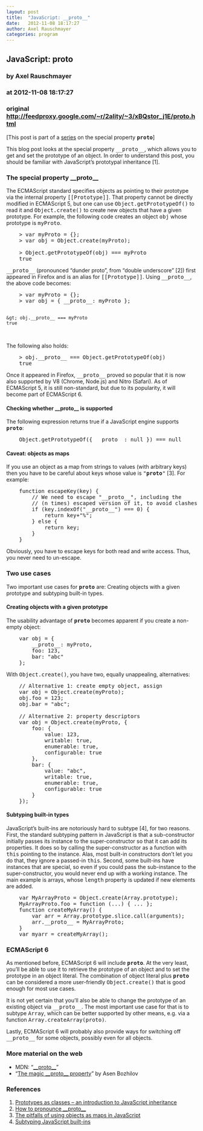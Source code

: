 ```yaml
---
layout: post
title:  "JavaScript: __proto__"
date:   2012-11-08 18:17:27
author: Axel Rauschmayer
categories: program
---
```


## JavaScript: __proto__
### by Axel Rauschmayer
### at 2012-11-08 18:17:27
### original <http://feedproxy.google.com/~r/2ality/~3/xBQstor_j1E/proto.html>

[This post is part of a <a href="http://www.2ality.com/search/label/__proto__">series</a> on the special property <tt>__proto__</tt>]
<p>
This blog post looks at the special property <tt>__proto__</tt>, which allows you to get and set the prototype of an object. In order to understand this post, you should be familiar with JavaScript’s prototypal inheritance <a>[1]</a>.

<a name="more"></a>

<h3>The special property __proto__</h3>

The ECMAScript standard specifies objects as pointing to their prototype via the internal property <tt>[[Prototype]]</tt>. That property cannot be directly modified in ECMAScript 5, but one can use <tt>Object.getPrototypeOf()</tt> to read it and <tt>Object.create()</tt> to create new objects that have a given prototype. For example, the following code creates an object <tt>obj</tt> whose prototype is <tt>myProto</tt>.
<pre>
    &gt; var myProto = {};
    &gt; var obj = Object.create(myProto);

    &gt; Object.getPrototypeOf(obj) === myProto
    true
</pre>
<p>
<tt>__proto__</tt> (pronounced “dunder proto”, from “double underscore” <a>[2]</a>) first appeared in Firefox and is an alias for <tt>[[Prototype]]</tt>. Using <tt>__proto__</tt>, the above code becomes:
<pre>
    &gt; var myProto = {};
    &gt; var obj = { __proto__: myProto };

    &gt; obj.__proto__ === myProto
    true
</pre>
The following also holds:
<pre>
    &gt; obj.__proto__ === Object.getPrototypeOf(obj)
    true
</pre>
Once it appeared in Firefox, <tt>__proto__</tt> proved so popular that it is now also supported by V8 (Chrome, Node.js) and Nitro (Safari). As of ECMAScript 5, it is still non-standard, but due to its popularity, it will become part of ECMAScript 6.

<h4>Checking whether __proto__ is supported</h4>

The following expression returns true if a JavaScript engine supports <tt>__proto__</tt>:
<pre>
    Object.getPrototypeOf({ __proto__: null }) === null
</pre>

<h4>Caveat: objects as maps</h4>

If you use an object as a map from strings to values (with arbitrary keys) then you have to be careful about keys whose value is <tt>"__proto__"</tt> <a>[3]</a>. For example:
<pre>
    function escapeKey(key) {
        // We need to escape "__proto__", including the
        // (n times) escaped version of it, to avoid clashes
        if (key.indexOf("__proto__") === 0) {
            return key+"%";
        } else {
            return key;
        }
    }
</pre>
Obviously, you have to escape keys for both read and write access. Thus, you never need to un-escape.

<h3>Two use cases</h3>

Two important use cases for <tt>__proto__</tt> are: Creating objects with a given prototype and subtyping built-in types.

<h4>Creating objects with a given prototype</h4>

The usability advantage of <tt>__proto__</tt> becomes apparent if you create a non-empty object:
<pre>
    var obj = {
        __proto__: myProto,
        foo: 123,
        bar: "abc"
    };
</pre>
With <tt>Object.create()</tt>, you have two, equally unappealing, alternatives:
<pre>
    // Alternative 1: create empty object, assign
    var obj = Object.create(myProto);
    obj.foo = 123;
    obj.bar = "abc";

    // Alternative 2: property descriptors
    var obj = Object.create(myProto, {
        foo: {
            value: 123,
            writable: true,
            enumerable: true,
            configurable: true
        },
        bar: {
            value: "abc",
            writable: true,
            enumerable: true,
            configurable: true
        }
    });
</pre>

<h4>Subtyping built-in types</h4>

JavaScript’s built-ins are notoriously hard to subtype <a>[4]</a>, for two reasons.
First, the standard subtyping pattern in JavaScript is that a sub-constructor initially passes its instance to the super-constructor so that it can add its properties. It does so by calling the super-constructor as a function with <tt>this</tt> pointing to the instance. Alas, most built-in constructors don’t let you do that, they ignore a passed-in <tt>this</tt>.
Second, some built-ins have instances that are special, so even if you could pass the sub-instance to the super-constructor, you would never end up with a working instance. The main example is arrays, whose <tt>length</tt> property is updated if new elements are added.

<pre>
    var MyArrayProto = Object.create(Array.prototype);
    MyArrayProto.foo = function (...) { ... };
    function createMyArray() {
        var arr = Array.prototype.slice.call(arguments);
        arr.__proto__ = MyArrayProto;
    }
    var myarr = createMyArray();
</pre>

<h3>ECMAScript 6</h3>

As mentioned before, ECMAScript 6 will include <tt>__proto__</tt>. At the very least, you’ll be able to use it to retrieve the prototype of an object and to set the prototype in an object literal. The combination of object literal plus <tt>__proto__</tt> can be considered a more user-friendly <tt>Object.create()</tt> that is good enough for most use cases.
<p>
It is not yet certain that you’ll also be able to change the prototype of an existing object via <tt>__proto__</tt>. The most important use case for that is to subtype <tt>Array</tt>, which can be better supported by other means, e.g. via a function <tt>Array.createArray(proto)</tt>.
<p>
Lastly, ECMAScript 6 will probably also provide ways for switching off <tt>__proto__</tt> for some objects, possibly even for all objects.

<h3>More material on the web</h3>

<ul>
    <li>MDN: “<a href="https://developer.mozilla.org/en-US/docs/JavaScript/Reference/Global_Objects/Object/proto">__proto__</a>”</li>
    <li>“<a href="http://asenbozhilov.com/articles/proto.html">The magic __proto__ property</a>” by Asen Bozhilov</li>
</ul>

<h3>References</h3>

<ol>
    <li><a href="http://www.2ality.com/2011/06/prototypes-as-classes.html">Prototypes as classes – an introduction to JavaScript inheritance</a></li>
    <li><a href="http://www.2ality.com/2012/10/dunder.html">How to pronounce __proto__</a></li>
    <li><a href="http://www.2ality.com/2012/01/objects-as-maps.html">The pitfalls of using objects as maps in JavaScript</a></li>
    <li><a href="http://www.2ality.com/2011/12/subtyping-builtins.html">Subtyping JavaScript built-ins</a></li>
</ol>
<div><img width="1" height="1" src="https://blogger.googleusercontent.com/tracker/8100407163665430627-321305066977845050?l=www.2ality.com" alt=""></div><img src="http://feeds.feedburner.com/~r/2ality/~4/xBQstor_j1E" height="1" width="1"></p></p></p></p>